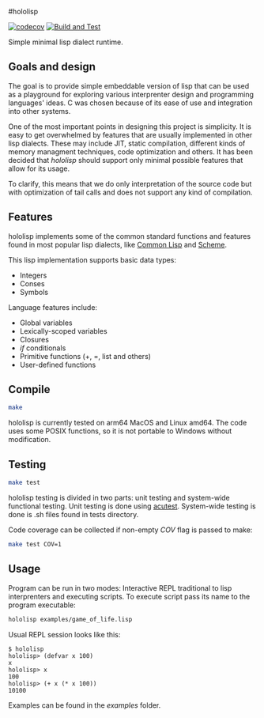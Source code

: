 #hololisp

[![codecov](https://codecov.io/gh/Holodome/hololisp/branch/master/graph/badge.svg?token=U41DRI0GU9)](https://codecov.io/gh/Holodome/hololisp)
[![Build and Test](https://github.com/Holodome/hololisp/actions/workflows/test.yml/badge.svg)](https://github.com/Holodome/hololisp/actions/workflows/test.yml)

Simple minimal lisp dialect runtime.

## Goals and design

The goal is to provide simple embeddable version of lisp that can be used as a playground for exploring various interprenter design and programming languages' ideas.
C was chosen because of its ease of use and integration into other systems.

One of the most important points in designing this project is simplicity. It is easy to get overwhelmed by features that are usually implemented in other lisp dialects. These may include JIT, static compilation, different kinds of memory managment techniques, code optimization and others. It has been decided that *hololisp* should support only minimal possible features that allow for its usage.

To clarify, this means that we do only interpretation of the source code but with optimization of tail calls and does not support any kind of compilation.

## Features 

hololisp implements some of the common standard functions and features found in most popular lisp dialects, like [Common Lisp](https://common-lisp.net/) and [Scheme](https://www.scheme.com/tspl4/).

This lisp implementation supports basic data types:
* Integers
* Conses
* Symbols

Language features include:
* Global variables
* Lexically-scoped variables
* Closures
* *if* conditionals
* Primitive functions (+, =, list and others)
* User-defined functions

## Compile

```bash
make
```

hololisp is currently tested on arm64 MacOS and Linux amd64. The code uses some POSIX functions, so it is not portable to Windows without modification.

## Testing

```bash
make test
```

hololisp testing is divided in two parts: unit testing and system-wide functional testing. Unit testing is done using [acutest](https://github.com/mity/acutest). System-wide testing is
done is .sh files found in tests directory.

Code coverage can be collected if non-empty *COV* flag is passed to make:
```bash
make test COV=1
```

## Usage

Program can be run in two modes: Interactive REPL traditional to lisp interprenters and executing scripts.
To execute script pass its name to the program executable:

```bash
hololisp examples/game_of_life.lisp
```

Usual REPL session looks like this:

```shell
$ hololisp
hololisp> (defvar x 100)
x
hololisp> x
100
hololisp> (+ x (* x 100))
10100
```

Examples can be found in the *examples* folder.

